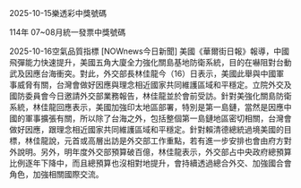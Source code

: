 
2025-10-15樂透彩中獎號碼

                                
114年 07~08月統一發票中獎號碼
                             
2025-10-16空氣品質指標
                              [NOWnews今日新聞] 美國《華爾街日報》報導，中國飛彈能力快速提升，美國五角大廈全力強化關島基地防衛系統，目的在嚇阻對台動武及因應台海衝突。對此，外交部長林佳龍今（16）日表示，美國此舉與中國軍事威脅有關，台灣會做好因應與理念相近國家共同維護區域和平穩定。立院外交及國防委員會今日邀請外交部業務報告，林佳龍並於會前受訪。針對美強化關島防衛系統，林佳龍回應表示，美國加強印太地區部署，特別是第一島鏈，當然是因應中國的軍事擴張有關，所以除了台海之外，包括整個第一島鏈地區密切相關，台灣會做好因應，跟理念相近國家共同維護區域和平穩定。針對賴清德總統過境美國的目標，林佳龍說，元首或高層出訪是外交部工作重點，若有進一步安排也會由府方對外說明。另外，明年度外交部預算破百億，林佳龍表示，外交部占中央政府總預算比例逐年下降中，而且總預算也沒相對地提升，會持續透過總合外交、加強國合會角色，加強相關國際交流。